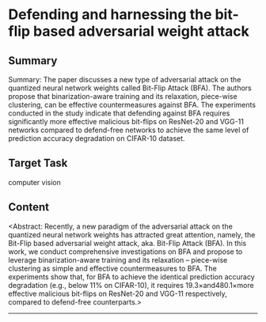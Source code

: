 # Defending and harnessing the bit-flip based adversarial weight attack

## Summary

Summary: The paper discusses a new type of adversarial attack on the quantized neural network weights called Bit-Flip Attack (BFA). The authors propose that binarization-aware training and its relaxation, piece-wise clustering, can be effective countermeasures against BFA. The experiments conducted in the study indicate that defending against BFA requires significantly more effective malicious bit-flips on ResNet-20 and VGG-11 networks compared to defend-free networks to achieve the same level of prediction accuracy degradation on CIFAR-10 dataset.


## Target Task

computer vision

## Content

<Abstract: Recently, a new paradigm of the adversarial attack on the quantized neural network weights has attracted great attention, namely, the Bit-Flip based adversarial weight attack, aka. Bit-Flip Attack (BFA). In this work, we conduct comprehensive investigations on BFA and propose to leverage binarization-aware training and its relaxation – piece-wise clustering as simple and effective countermeasures to BFA. The experiments show that, for BFA to achieve the identical prediction accuracy degradation (e.g., below 11% on CIFAR-10), it requires 19.3×and480.1×more effective malicious bit-flips on ResNet-20 and VGG-11 respectively, compared to defend-free counterparts.>



---

